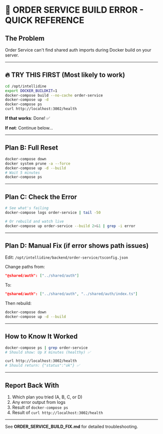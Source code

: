 # 🚨 ORDER SERVICE BUILD ERROR - QUICK REFERENCE

## The Problem
Order Service can't find shared auth imports during Docker build on your server.

---

## 🔥 TRY THIS FIRST (Most likely to work)

```bash
cd /opt/intellidine
export DOCKER_BUILDKIT=1
docker-compose build --no-cache order-service
docker-compose up -d
docker-compose ps
curl http://localhost:3002/health
```

**If that works**: Done! ✅

**If not**: Continue below...

---

## Plan B: Full Reset

```bash
docker-compose down
docker system prune -a --force
docker-compose up -d --build
# Wait 5 minutes
docker-compose ps
```

---

## Plan C: Check the Error

```bash
# See what's failing
docker-compose logs order-service | tail -50

# Or rebuild and watch live
docker-compose up order-service --build 2>&1 | grep -i error
```

---

## Plan D: Manual Fix (if error shows path issues)

Edit: `/opt/intellidine/backend/order-service/tsconfig.json`

Change paths from:
```json
"@shared/auth": ["../shared/auth"]
```

To:
```json
"@shared/auth": ["../shared/auth", "../shared/auth/index.ts"]
```

Then rebuild:
```bash
docker-compose down
docker-compose up -d --build
```

---

## How to Know It Worked

```bash
docker-compose ps | grep order-service
# Should show: Up X minutes (healthy) ✅

curl http://localhost:3002/health
# Should return: {"status":"ok"} ✅
```

---

## Report Back With

1. Which plan you tried (A, B, C, or D)
2. Any error output from logs
3. Result of `docker-compose ps`
4. Result of `curl http://localhost:3002/health`

---

See **ORDER_SERVICE_BUILD_FIX.md** for detailed troubleshooting.
